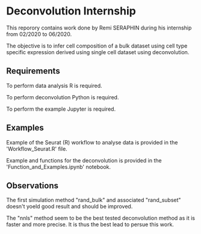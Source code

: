 # Deconvolution Internship

This reporory contains work done by Remi SERAPHIN during his internship from 02/2020 to 06/2020.

The objective is to infer cell composition of a bulk dataset using cell type specific expression derived using single cell dataset using deconvolution.

## Requirements

To perform data analysis R is required.

To perform deconvolution Python is required.

To perform the example Jupyter is required.

## Examples

Example of the Seurat (R) workflow to analyse data is provided in the 'Workflow_Seurat.R' file.

Example and functions for the deconvolution is provided in the 'Function_and_Examples.ipynb' notebook.

## Observations

The first simulation method "rand_bulk" and associated "rand_subset" doesn't yoeld good result and should be improved.

The "nnls" method seem to be the best tested deconvolution method as it is faster and more precise. It is thus the best lead to persue this work.
